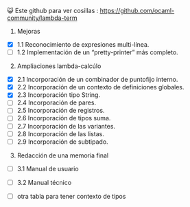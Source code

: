 
😺 Este github para ver cosillas : 
https://github.com/ocaml-community/lambda-term

1. Mejoras
- [x] 1.1 Reconocimiento de expresiones multi-línea.
- [ ] 1.2 Implementación de un “pretty-printer” más completo.
2. Ampliaciones lambda-calcúlo
- [x] 2.1 Incorporación de un combinador de puntofijo interno.
- [x] 2.2 Incorporación de un contexto de definiciones globales.
- [x] 2.3 Incorporación tipo String.
- [ ] 2.4 Incorporación de pares.
- [ ] 2.5 Incorporación de registros.
- [ ] 2.6 Incorporación de tipos suma.
- [ ] 2.7 Incorporación de las variantes.
- [ ] 2.8 Incorporación de las listas.
- [ ] 2.9 Incorporación de subtipado.
3. Redacción de una memoria final
- [ ] 3.1 Manual de usuario
- [ ] 3.2 Manual técnico 


- [ ] otra tabla para tener contexto de tipos
